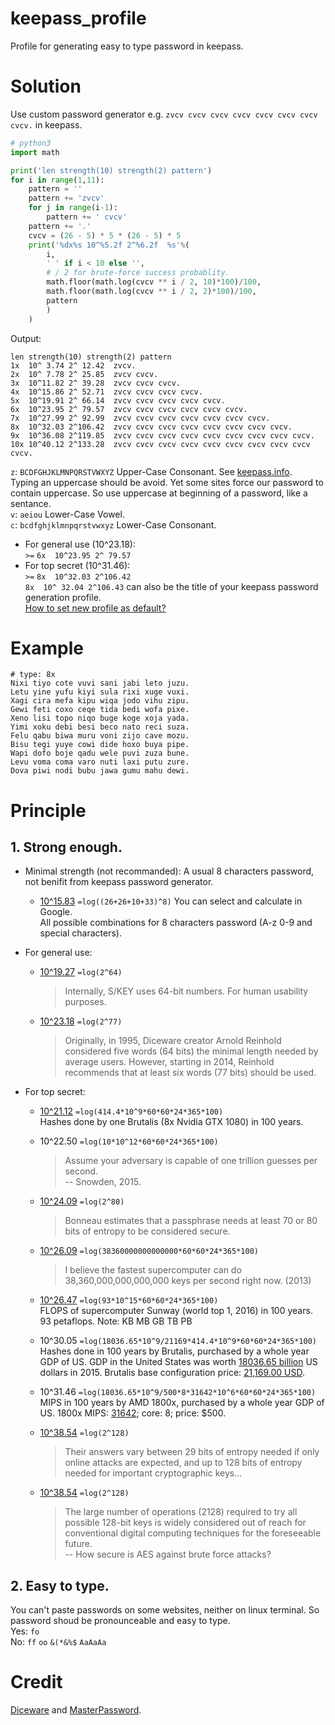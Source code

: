# keepass_profile
Profile for generating easy to type password in keepass.

# Solution
Use custom password generator e.g. `zvcv cvcv cvcv cvcv cvcv cvcv cvcv cvcv.` in keepass.  
```python
# python3
import math

print('len strength(10) strength(2) pattern')
for i in range(1,11):
    pattern = ''
    pattern += 'zvcv'
    for j in range(i-1):
        pattern += ' cvcv'
    pattern += '.'
    cvcv = (26 - 5) * 5 * (26 - 5) * 5
    print('%dx%s 10^%5.2f 2^%6.2f  %s'%(
        i,
        ' ' if i < 10 else '',
        # / 2 for brute-force success probablity.
        math.floor(math.log(cvcv ** i / 2, 10)*100)/100,
        math.floor(math.log(cvcv ** i / 2, 2)*100)/100,
        pattern
        )
    )
```
Output:
```
len strength(10) strength(2) pattern
1x  10^ 3.74 2^ 12.42  zvcv.
2x  10^ 7.78 2^ 25.85  zvcv cvcv.
3x  10^11.82 2^ 39.28  zvcv cvcv cvcv.
4x  10^15.86 2^ 52.71  zvcv cvcv cvcv cvcv.
5x  10^19.91 2^ 66.14  zvcv cvcv cvcv cvcv cvcv.
6x  10^23.95 2^ 79.57  zvcv cvcv cvcv cvcv cvcv cvcv.
7x  10^27.99 2^ 92.99  zvcv cvcv cvcv cvcv cvcv cvcv cvcv.
8x  10^32.03 2^106.42  zvcv cvcv cvcv cvcv cvcv cvcv cvcv cvcv.
9x  10^36.08 2^119.85  zvcv cvcv cvcv cvcv cvcv cvcv cvcv cvcv cvcv.
10x 10^40.12 2^133.28  zvcv cvcv cvcv cvcv cvcv cvcv cvcv cvcv cvcv cvcv.
```
`z`: `BCDFGHJKLMNPQRSTVWXYZ` Upper-Case Consonant. See [keepass.info](http://keepass.info/help/base/pwgenerator.html#charset).  
Typing an uppercase should be avoid. Yet some sites force our password to contain uppercase. So use uppercase at beginning of a password, like a sentance.  
`v`: `aeiou` Lower-Case Vowel.  
`c`: `bcdfghjklmnpqrstvwxyz` Lower-Case Consonant.  
  
- For general use (10^23.18):  
`>=` `6x  10^23.95 2^ 79.57`  
- For top secret (10^31.46):  
`>=` `8x  10^32.03 2^106.42`  
`8x  10^ 32.04 2^106.43` can also be the title of your keepass password generation profile.  
[How to set new profile as default?](https://superuser.com/questions/379823/can-i-change-the-default-password-profile-in-keepass)

# Example
```
# type: 8x
Nixi tiyo cote vuvi sani jabi leto juzu.
Letu yine yufu kiyi sula rixi xuge vuxi.
Xagi cira mefa kipu wiqa jodo vihu zipu.
Gewi feti coxo ceqe tida bedi wofa pixe.
Xeno lisi topo niqo buge koge xoja yada.
Yimi xoku debi besi beco nato reci suza.
Felu qabu biwa muru voni zijo cave mozu.
Bisu tegi yuye cowi dide hoxo buya pipe.
Wapi dofo boje qadu wele puvi zuza bune.
Levu voma coma varo nuti laxi putu zure.
Dova piwi nodi bubu jawa gumu mahu dewi.
```

# Principle
## 1. Strong enough.
- Minimal strength (not recommanded):
A usual 8 characters password, not benifit from keepass password generator.  
    * [10^15.83](https://math.stackexchange.com/questions/739874/how-many-possible-combinations-in-8-character-password) `=log((26+26+10+33)^8)` You can select and calculate in Google.  
All possible combinations for 8 characters password (A-z 0-9 and special characters).

- For general use:  
    * [10^19.27](https://en.wikipedia.org/wiki/S/KEY) `=log(2^64)`
        > Internally, S/KEY uses 64-bit numbers. For human usability purposes.

    * [10^23.18](https://en.wikipedia.org/wiki/Diceware) `=log(2^77)`
        > Originally, in 1995, Diceware creator Arnold Reinhold considered five words (64 bits) the minimal length needed by average users. However, starting in 2014, Reinhold recommends that at least six words (77 bits) should be used.

- For top secret:  

    - [10^21.12](https://gist.github.com/epixoip/a83d38f412b4737e99bbef804a270c40) `=log(414.4*10^9*60*60*24*365*100)`  
Hashes done by one Brutalis (8x Nvidia GTX 1080) in 100 years.

    - 10^22.50 `=log(10*10^12*60*60*24*365*100)`
        > Assume your adversary is capable of one trillion guesses per second.  
    -- Snowden, 2015.


    - [10^24.09](https://www.wired.com/2015/04/snowden-sexy-margaret-thatcher-password-isnt-so-sexy/) `=log(2^80)`
        > Bonneau estimates that a passphrase needs at least 70 or 80 bits of entropy to be considered secure.

    - [10^26.09](https://www.quora.com/How-fast-could-the-worlds-fastest-supercomputer-brute-force-crack-a-password) `=log(38360000000000000*60*60*24*365*100)`
        > I believe the fastest supercomputer can do 38,360,000,000,000,000 keys per second right now. (2013)

    - [10^26.47](https://en.wikipedia.org/wiki/TOP500) `=log(93*10^15*60*60*24*365*100)`  
FLOPS of supercomputer Sunway (world top 1, 2016) in 100 years. 93 petaflops. Note: KB MB GB TB PB  

    - 10^30.05 `=log(18036.65*10^9/21169*414.4*10^9*60*60*24*365*100)`  
Hashes done in 100 years by Brutalis, purchased by a whole year GDP of US. GDP in the United States was worth [18036.65 billion](http://www.tradingeconomics.com/united-states/gdp) US dollars in 2015. Brutalis base configuration price: [21,169.00 USD](https://sagitta.pw/hardware/gpu-compute-nodes/brutalis/).

    - 10^31.46 `=log(18036.65*10^9/500*8*31642*10^6*60*60*24*365*100)`  
MIPS in 100 years by AMD 1800x, purchased by a whole year GDP of US. 1800x MIPS: [31642](https://arstechnica.com/gadgets/2017/03/amd-ryzen-review/3/); core: 8; price: $500.

    - [10^38.54](https://en.wikipedia.org/wiki/Password_strength) `=log(2^128)`
        > Their answers vary between 29 bits of entropy needed if only online attacks are expected, and up to 128 bits of entropy needed for important cryptographic keys...

    - [10^38.54](https://en.wikipedia.org/wiki/Key_size) `=log(2^128)`
        > The large number of operations (2128) required to try all possible 128-bit keys is widely considered out of reach for conventional digital computing techniques for the foreseeable future.  
-- How secure is AES against brute force attacks?

## 2. Easy to type.  
You can't paste passwords on some websites, neither on linux terminal. So password shoud be pronounceable and easy to type.  
Yes: `fo`  
No: `ff` `oo` `&(*&%$` `AaAaAa`  

# Credit
[Diceware](https://en.wikipedia.org/wiki/Diceware) and [MasterPassword](https://github.com/Lyndir/MasterPassword/).
